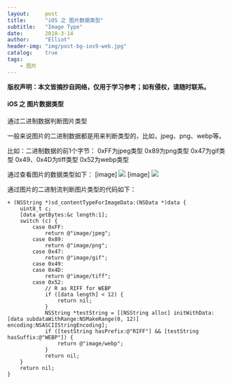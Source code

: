 ```yaml
---
layout:     post
title:      "iOS 之 图片数据类型"
subtitle:   "Image Type"
date:       2018-3-14
author:     "Elliot"
header-img: "img/post-bg-ios9-web.jpg"
catalog:    true
tags:
    - 图片
---
```


**版权声明：本文皆摘抄自网络，仅用于学习参考；如有侵权，请随时联系。**

#### iOS 之 图片数据类型

通过二进制数据判断图片类型

一般来说图片的二进制数据都是用来判断类型的，比如，jpeg、png、webp等。

比如：二进制数据的前1个字节：
0xFF为jpeg类型
0x89为png类型
0x47为gif类型
0x49、0x4D为tiff类型
0x52为webp类型

通过查看图片的数据类型如下：
[image]
<img src="https://Elliotsomething.GitHub.io/images/imagetype-01.png">
[image]
<img src="https://Elliotsomething.GitHub.io/images/imagetype-02.png">

通过图片的二进制流判断图片类型的代码如下：
```objective_c
+ (NSString *)sd_contentTypeForImageData:(NSData *)data {
    uint8_t c;
    [data getBytes:&c length:1];
    switch (c) {
        case 0xFF:
            return @"image/jpeg";
        case 0x89:
            return @"image/png";
        case 0x47:
            return @"image/gif";
        case 0x49:
        case 0x4D:
            return @"image/tiff";
        case 0x52:
            // R as RIFF for WEBP
            if ([data length] < 12) {
                return nil;
            }
            NSString *testString = [[NSString alloc] initWithData:[data subdataWithRange:NSMakeRange(0, 12)] encoding:NSASCIIStringEncoding];
            if ([testString hasPrefix:@"RIFF"] && [testString hasSuffix:@"WEBP"]) {
                return @"image/webp";
            }
            return nil;
    }
    return nil;
}

```
